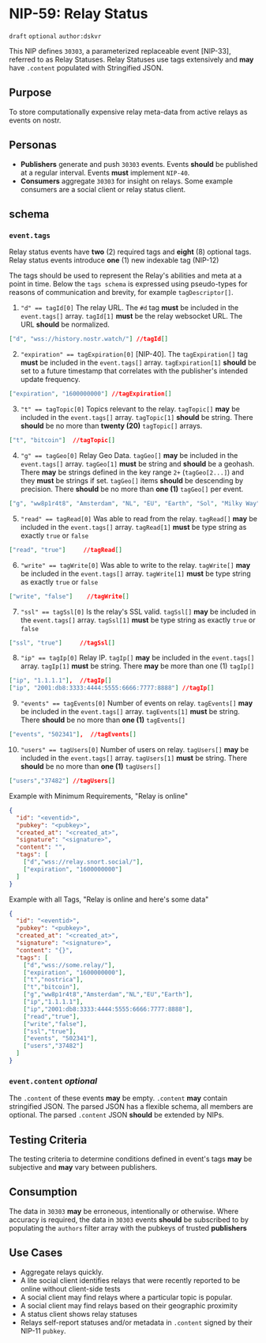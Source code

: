 # NIP-59: Relay Status

`draft` `optional` `author:dskvr`

This NIP defines `30303`, a parameterized replaceable event [NIP-33], referred to as Relay Statuses. Relay Statuses use tags extensively and **may** have `.content` populated with Stringified JSON.

## Purpose 
To store computationally expensive relay meta-data from active relays as events on nostr.

## Personas 
- **Publishers** generate and push `30303` events. Events **should** be published at a regular interval. Events **must** implement `NIP-40`. 
- **Consumers** aggregate `30303` for insight on relays. Some example consumers are a social client or relay status client. 

## schema

### `event.tags`
Relay status events have **two** (2) required tags and **eight** (8) optional tags. Relay status events introduce **one** (1) new indexable tag (NIP-12)
 
The tags should be used to represent the Relay's abilities and meta at a point in time. Below the `tags schema` is expressed using pseudo-types for reasons of communication and brevity, for example `tagDescriptor[]`.

1. `"d" == tagId[0]` The relay URL. The `#d` tag **must** be included in the `event.tags[]` array. `tagId[1]` **must** be the relay websocket URL. The URL **should** be normalized. 
```json
["d", "wss://history.nostr.watch/"] //tagId[]
```
2. `"expiration" == tagExpiration[0]` [NIP-40]. The `tagExpiration[]` tag **must** be included in the `event.tags[]` array. `tagExpiration[1]` **should** be set to a future timestamp that correlates with the publisher's intended update frequency. 
```json
["expiration", "1600000000"] //tagExpiration[]
```
3. `"t" == tagTopic[0]` Topics relevant to the relay. `tagTopic[]` **may** be included in the `event.tags[]` array. `tagTopic[1]` **should** be string. There **should** be no more than **twenty (20)** `tagTopic[]` arrays. 
```json
["t", "bitcoin"]  //tagTopic[]
```
4. `"g" == tagGeo[0]` Relay Geo Data. `tagGeo[]` **may** be included in the `event.tags[]` array. `tagGeo[1]` **must** be string and **should** be a geohash. There **may** be strings defined in the key range `2+` (`tagGeo[2...]`) and they **must** be strings if set. `tagGeo[]` items **should** be descending by precision. There **should** be no more than **one (1)** `tagGeo[]` per event.  
```json
["g", "ww8p1r4t8", "Amsterdam", "NL", "EU", "Earth", "Sol", "Milky Way"] //tagGeo[]
```
5. `"read" == tagRead[0]` Was able to read from the relay. `tagRead[]` **may** be included in the `event.tags[]` array. `tagRead[1]` **must** be type string as exactly `true` or `false`
```json
["read", "true"]     //tagRead[]
```
6. `"write" == tagWrite[0]` Was able to write to the relay. `tagWrite[]` **may** be included in the `event.tags[]` array. `tagWrite[1]` **must** be type string as exactly `true` or `false`
```json
["write", "false"]    //tagWrite[]
```
7. `"ssl" == tagSsl[0]` Is the relay's SSL valid. `tagSsl[]` **may** be included in the `event.tags[]` array. `tagSsl[1]` **must** be type string as exactly `true` or `false`
```json
["ssl", "true"]     //tagSsl[]
```
8. `"ip" == tagIp[0]` Relay IP. `tagIp[]` **may** be included in the `event.tags[]` array. `tagIp[1]` **must** be string. There **may** be more than one (1) `tagIp[]` 
```json
["ip", "1.1.1.1"],  //tagIp[]
["ip", "2001:db8:3333:4444:5555:6666:7777:8888"] //tagIp[]
```
9. `"events" == tagEvents[0]` Number of events on relay. `tagEvents[]` **may** be included in the `event.tags[]` array. `tagEvents[1]` **must** be string. There **should** be no more than **one (1)** `tagEvents[]` 
```json
["events", "502341"],  //tagEvents[]
```
10. `"users" == tagUsers[0]` Number of users on relay. `tagUsers[]` **may** be included in the `event.tags[]` array. `tagUsers[1]` **must** be string. There **should** be no more than **one (1)** `tagUsers[]` 
```json
["users","37482"] //tagUsers[]
```


Example with Minimum Requirements, "Relay is online"
```json
{
  "id": "<eventid>",
  "pubkey": "<pubkey>",
  "created_at": "<created_at>",
  "signature": "<signature>",
  "content": "",
  "tags": [  
    ["d","wss://relay.snort.social/"],
    ["expiration", "1600000000"]
  ]
}
```

Example with all Tags, "Relay is online and here's some data"
```json
{
  "id": "<eventid>",
  "pubkey": "<pubkey>",
  "created_at": "<created_at>",
  "signature": "<signature>",
  "content": "{}",
  "tags": [  
    ["d","wss://some.relay/"],
    ["expiration", "1600000000"],
    ["t","nostrica"],
    ["t","bitcoin"],
    ["g","ww8p1r4t8","Amsterdam","NL","EU","Earth"],
    ["ip","1.1.1.1"],
    ["ip","2001:db8:3333:4444:5555:6666:7777:8888"],
    ["read","true"],
    ["write","false"],
    ["ssl","true"],
    ["events", "502341"],
    ["users","37482"]
  ]
}
```

### `event.content` _optional_
The `.content` of these events **may** be empty. `.content` **may** contain stringified JSON. The parsed JSON has a flexible schema, all members are optional. The parsed `.content` JSON **should** be extended by NIPs. 

## Testing Criteria
The testing criteria to determine conditions defined in event's tags **may** be subjective and **may** vary between publishers.

## Consumption
The data in `30303` **may** be erroneous, intentionally or otherwise. Where accuracy is required, the data in `30303` events **should** be subscribed to by populating the `authors` filter array with the pubkeys of trusted **publishers**

## Use Cases 
- Aggregate relays quickly.
- A lite social client identifies relays that were recently reported to be online without client-side tests
- A social client may find relays where a particular topic is popular.
- A social client may find relays based on their geographic proximity
- A status client shows relay statuses
- Relays self-report statuses and/or metadata in `.content` signed by their NIP-11 `pubkey`.
